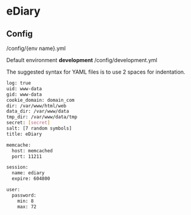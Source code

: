 eDiary
====

## Config
/config/{env name}.yml

Default environment __development__ /config/development.yml

The suggested syntax for YAML files is to use 2 spaces for indentation.


```bash
log: true
uid: www-data
gid: www-data
cookie_domain: domain_com
dir: /var/www/html/web
data_dir: /var/www/data
tmp_dir: /var/www/data/tmp
secret: [secret]
salt: [7 random symbols]
title: eDiary

memcache:
  host: memcached
  port: 11211

session:
  name: ediary
  expire: 604800

user:
  password:
    min: 8
    max: 72

```
